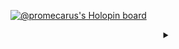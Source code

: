 [![@promecarus's Holopin board](https://holopin.me/promecarus)](https://holopin.io/@promecarus)

<div align="center">
<details><summary></summary>We're no strangers to love<br>You know the rules and so do I (do I)<br>A full commitment's what I'm thinking of<br>You wouldn't get this from any other guy
<details><summary></summary>I just wanna tell you how I'm feeling<br>Gotta make you understand
<details><summary></summary>Never gonna give you up<br>Never gonna let you down<br>Never gonna run around and desert you<br>Never gonna make you cry<br>Never gonna say goodbye<br>Never gonna tell a lie and hurt you
<details><summary></summary>We've known each other for so long<br>Your heart's been aching, but you're too shy to say it (say it)<br>Inside, we both know what's been going on (going on)<br>We know the game and we're gonna play it
<details><summary></summary>And if you ask me how I'm feeling<br>Don't tell me you're too blind to see
<details><summary></summary>Never gonna give you up<br>Never gonna let you down<br>Never gonna run around and desert you<br>Never gonna make you cry<br>Never gonna say goodbye<br>Never gonna tell a lie and hurt you
<details><summary></summary>Never gonna give you up<br>Never gonna let you down<br>Never gonna run around and desert you<br>Never gonna make you cry<br>Never gonna say goodbye<br>Never gonna tell a lie and hurt you
<details><summary></summary>We've known each other for so long<br>Your heart's been aching, but you're too shy to say it (to say it)<br>Inside, we both know what's been going on (going on)<br>We know the game and we're gonna play it
<details><summary></summary>I just wanna tell you how I'm feeling<br>Gotta make you understand
<details><summary></summary>Never gonna give you up<br>Never gonna let you down<br>Never gonna run around and desert you<br>Never gonna make you cry<br>Never gonna say goodbye<br>Never gonna tell a lie and hurt you
<details><summary></summary>Never gonna give you up<br>Never gonna let you down<br>Never gonna run around and desert you<br>Never gonna make you cry<br>Never gonna say goodbye<br>Never gonna tell a lie and hurt you
<details><summary></summary>Never gonna give you up<br>Never gonna let you down<br>Never gonna run around and desert you<br>Never gonna make you cry<br>Never gonna say goodbye<br>Never gonna tell a lie and hurt you
</details>
</details>
</details>
</details>
</details>
</details>
</details>
</details>
</details>
</details>
</details>
</details>
</div>
